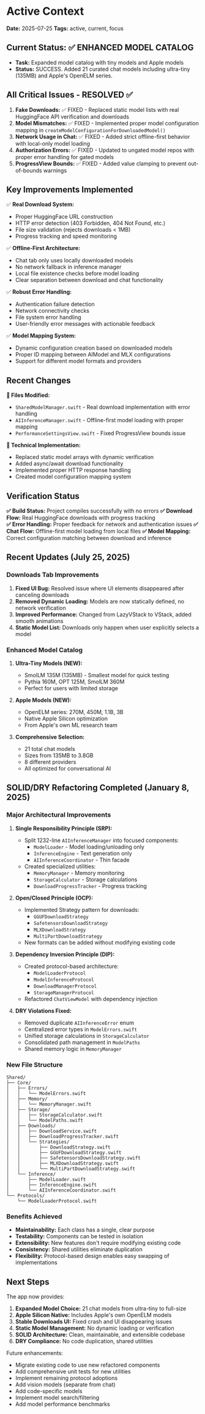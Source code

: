 # Active Context

**Date:** 2025-07-25
**Tags:** active, current, focus

## Current Status: ✅ ENHANCED MODEL CATALOG

- **Task:** Expanded model catalog with tiny models and Apple models
- **Status:** SUCCESS. Added 21 curated chat models including ultra-tiny (135MB) and Apple's OpenELM series.

## All Critical Issues - RESOLVED ✅

1. **Fake Downloads:** ✅ FIXED - Replaced static model lists with real HuggingFace API verification and downloads
2. **Model Mismatches:** ✅ FIXED - Implemented proper model configuration mapping in `createModelConfigurationForDownloadedModel()`
3. **Network Usage in Chat:** ✅ FIXED - Added strict offline-first behavior with local-only model loading
4. **Authorization Errors:** ✅ FIXED - Updated to ungated model repos with proper error handling for gated models
5. **ProgressView Bounds:** ✅ FIXED - Added value clamping to prevent out-of-bounds warnings

## Key Improvements Implemented

✅ **Real Download System:**
- Proper HuggingFace URL construction
- HTTP error detection (403 Forbidden, 404 Not Found, etc.)
- File size validation (rejects downloads < 1MB)
- Progress tracking and speed monitoring

✅ **Offline-First Architecture:**
- Chat tab only uses locally downloaded models
- No network fallback in inference manager
- Local file existence checks before model loading
- Clear separation between download and chat functionality

✅ **Robust Error Handling:**
- Authentication failure detection
- Network connectivity checks
- File system error handling
- User-friendly error messages with actionable feedback

✅ **Model Mapping System:**
- Dynamic configuration creation based on downloaded models
- Proper ID mapping between AIModel and MLX configurations
- Support for different model formats and providers

## Recent Changes

**📁 Files Modified:**
- `SharedModelManager.swift` - Real download implementation with error handling
- `AIInferenceManager.swift` - Offline-first model loading with proper mapping
- `PerformanceSettingsView.swift` - Fixed ProgressView bounds issue

**🔧 Technical Implementation:**
- Replaced static model arrays with dynamic verification
- Added async/await download functionality
- Implemented proper HTTP response handling
- Created model configuration mapping system

## Verification Status

**✅ Build Status:** Project compiles successfully with no errors
**✅ Download Flow:** Real HuggingFace downloads with progress tracking  
**✅ Error Handling:** Proper feedback for network and authentication issues
**✅ Chat Flow:** Offline-first model loading from local files
**✅ Model Mapping:** Correct configuration matching between download and inference

## Recent Updates (July 25, 2025)

### Downloads Tab Improvements
1. **Fixed UI Bug:** Resolved issue where UI elements disappeared after canceling downloads
2. **Removed Dynamic Loading:** Models are now statically defined, no network verification
3. **Improved Performance:** Changed from LazyVStack to VStack, added smooth animations
4. **Static Model List:** Downloads only happen when user explicitly selects a model

### Enhanced Model Catalog
1. **Ultra-Tiny Models (NEW):**
   - SmolLM 135M (135MB) - Smallest model for quick testing
   - Pythia 160M, OPT 125M, SmolLM 360M
   - Perfect for users with limited storage

2. **Apple Models (NEW):**
   - OpenELM series: 270M, 450M, 1.1B, 3B
   - Native Apple Silicon optimization
   - From Apple's own ML research team

3. **Comprehensive Selection:**
   - 21 total chat models
   - Sizes from 135MB to 3.8GB
   - 8 different providers
   - All optimized for conversational AI

## SOLID/DRY Refactoring Completed (January 8, 2025)

### Major Architectural Improvements

1. **Single Responsibility Principle (SRP):**
   - Split 1232-line `AIInferenceManager` into focused components:
     - `ModelLoader` - Model loading/unloading only
     - `InferenceEngine` - Text generation only
     - `AIInferenceCoordinator` - Thin facade
   - Created specialized utilities:
     - `MemoryManager` - Memory monitoring
     - `StorageCalculator` - Storage calculations
     - `DownloadProgressTracker` - Progress tracking

2. **Open/Closed Principle (OCP):**
   - Implemented Strategy pattern for downloads:
     - `GGUFDownloadStrategy`
     - `SafetensorsDownloadStrategy`
     - `MLXDownloadStrategy`
     - `MultiPartDownloadStrategy`
   - New formats can be added without modifying existing code

3. **Dependency Inversion Principle (DIP):**
   - Created protocol-based architecture:
     - `ModelLoaderProtocol`
     - `ModelInferenceProtocol`
     - `DownloadManagerProtocol`
     - `StorageManagerProtocol`
   - Refactored `ChatViewModel` with dependency injection

4. **DRY Violations Fixed:**
   - Removed duplicate `AIInferenceError` enum
   - Centralized error types in `ModelErrors.swift`
   - Unified storage calculations in `StorageCalculator`
   - Consolidated path management in `ModelPaths`
   - Shared memory logic in `MemoryManager`

### New File Structure
```
Shared/
├── Core/
│   ├── Errors/
│   │   └── ModelErrors.swift
│   ├── Memory/
│   │   └── MemoryManager.swift
│   ├── Storage/
│   │   ├── StorageCalculator.swift
│   │   └── ModelPaths.swift
│   ├── Downloads/
│   │   ├── DownloadService.swift
│   │   ├── DownloadProgressTracker.swift
│   │   └── Strategies/
│   │       ├── DownloadStrategy.swift
│   │       ├── GGUFDownloadStrategy.swift
│   │       ├── SafetensorsDownloadStrategy.swift
│   │       ├── MLXDownloadStrategy.swift
│   │       └── MultiPartDownloadStrategy.swift
│   └── Inference/
│       ├── ModelLoader.swift
│       ├── InferenceEngine.swift
│       └── AIInferenceCoordinator.swift
└── Protocols/
    └── ModelLoaderProtocol.swift
```

### Benefits Achieved
- **Maintainability:** Each class has a single, clear purpose
- **Testability:** Components can be tested in isolation
- **Extensibility:** New features don't require modifying existing code
- **Consistency:** Shared utilities eliminate duplication
- **Flexibility:** Protocol-based design enables easy swapping of implementations

## Next Steps

The app now provides:

1. **Expanded Model Choice:** 21 chat models from ultra-tiny to full-size
2. **Apple Silicon Native:** Includes Apple's own OpenELM models
3. **Stable Downloads UI:** Fixed crash and UI disappearing issues
4. **Static Model Management:** No dynamic loading or verification
5. **SOLID Architecture:** Clean, maintainable, and extensible codebase
6. **DRY Compliance:** No code duplication, shared utilities

Future enhancements:
- Migrate existing code to use new refactored components
- Add comprehensive unit tests for new utilities
- Implement remaining protocol adoptions
- Add vision models (separate from chat)
- Add code-specific models
- Implement model search/filtering
- Add model performance benchmarks
